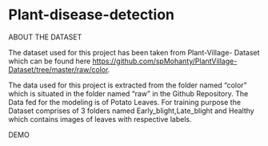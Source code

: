 # Plant-disease-detection
ABOUT THE DATASET

The dataset used for this project has been taken from Plant-Village- Dataset which can be found here https://github.com/spMohanty/PlantVillage-Dataset/tree/master/raw/color.

The data used for this project is extracted from the folder named “color” which is situated in the folder named “raw” in the Github Repository. The Data fed for the modeling is of Potato Leaves. For training purpose the Dataset comprises of 3 folders named Early_blight,Late_blight and Healthy which contains images of leaves with respective labels. 

DEMO
